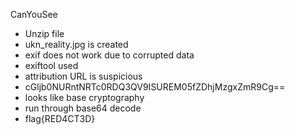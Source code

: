CanYouSee
-	Unzip file
-	ukn_reality.jpg is created
-	exif does not work due to corrupted data
-	exiftool used 
-	attribution URL is suspicious 
-	cGljb0NURntNRTc0RDQ3QV9ISUREM05fZDhjMzgxZmR9Cg== 
-	looks like base cryptography
-	run through base64 decode
-	flag{RED4CT3D}

